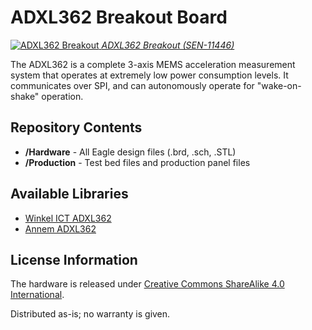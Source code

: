 ADXL362 Breakout Board
======================

[![ADXL362 Breakout](https://cdn.sparkfun.com//assets/parts/7/2/9/8/11446-01a.jpg)
*ADXL362 Breakout (SEN-11446)*](https://www.sparkfun.com/products/11446)

The ADXL362 is a complete 3-axis MEMS acceleration measurement system that operates at extremely low power consumption levels.
It communicates over SPI, and can autonomously operate for "wake-on-shake" operation.

Repository Contents
-------------------
* **/Hardware** - All Eagle design files (.brd, .sch, .STL)
* **/Production** - Test bed files and production panel files

Available Libraries
-----------------------------
* [Winkel ICT ADXL362](https://github.com/winkelict/ADXL362)
* [Annem ADXL362](https://github.com/annem/ADXL362)

License Information
-------------------
The hardware is released under [Creative Commons ShareAlike 4.0 International](https://creativecommons.org/licenses/by-sa/4.0/).

Distributed as-is; no warranty is given.
